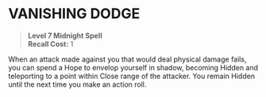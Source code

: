 # VANISHING DODGE

> **Level 7 Midnight Spell**  
> **Recall Cost:** 1

When an attack made against you that would deal physical damage fails, you can spend a Hope to envelop yourself in shadow, becoming Hidden and teleporting to a point within Close range of the attacker. You remain Hidden until the next time you make an action roll.
